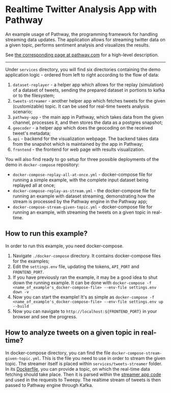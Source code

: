 # Realtime Twitter Analysis App with Pathway

An example usage of Pathway, the programming framework for handling streaming data updates.
The application allows for streaming twitter data on a given topic, performs sentiment analysis and visualizes the results.

See [the corresponding page at pathway.com](https://pathway.com/developers/showcases/twitter) for a high-level description.

---

Under `services` directory, you will find six directories containing the demo application logic - ordered from left to right according to the flow of data:
1. `dataset-replayer` - a helper app which allows for the replay (simulation) of a dataset of tweets, sending the prepared dataset in portions to kafka or to the filesystem;
2. `tweets-streamer` - another helper app which fetches tweets for the given (customizable) topic. It can be used for real-time tweets analysis scenario;
3. `pathway-app` - the main app in Pathway, which takes data from the given channel, processes it, and then stores the data as a postgres snapshot;
4. `geocoder` - a helper app which does the geocoding on the received tweet's metadata;
5. `api` - backend for the visualization webpage. The backend takes data from the snapshot which is maintained by the app in Pathway;
6. `frontend` - the frontend for web page with results visualization.

You will also find ready to go setup for three possible deployments of the demo in `docker-compose` repository:
* `docker-compose-replay-all-at-once.yml` - docker-compose file for running a simple example, with the complete input dataset being replayed all at once;
* `docker-compose-replay-as-stream.yml` - the docker-compose file for running an example with dataset streaming, demonstrating how the stream is processed by the Pathway engine in the Pathway app;
* `docker-compose-stream-given-topic.yml` - docker-compose file for running an example, with streaming the tweets on a given topic in real-time.
## How to run this example?

In order to run this example, you need docker-compose.

1. Navigate `./docker-compose` directory. It contains docker-compose files for the examples;
2. Edit the `settings.env` file, updating the tokens, `API_PORT` and `FRONTEND_PORT`.
3. If you have previously ran the example, it may be a good idea to shut down the running example. It can be done with `docker-compose -f <name_of_example's_docker-compose-file> --env-file settings.env down -v`
4. Now you can start the example! It's as simple as `docker-compose -f <name_of_example's_docker-compose-file> --env-file settings.env up --build`
5. Now you can navigate to `http://localhost:${FRONTEND_PORT}` in your browser and see the progress.
## How to analyze tweets on a given topic in real-time?

In docker-compose directory, you can find the file `docker-compose-stream-given-topic.yml`. This is the file you need to use in order to stream the given topic. The streamer itself is placed within `services/tweets-streamer` folder. In its [Dockerfile](https://github.com/pathwaycom/pathway/blob/main/examples/showcases/twitter/services/tweets-streamer/Dockerfile#L6), you can provide a topic, on which the real-time data fetching should take place. Then it is parsed within the [streamer app code](https://github.com/pathwaycom/pathway/blob/main/examples/showcases/twitter/services/tweets-streamer/app/main.py#L127) and used in the requests to Tweepy. The realtime stream of tweets is then passed to Pathway engine through Kafka.
